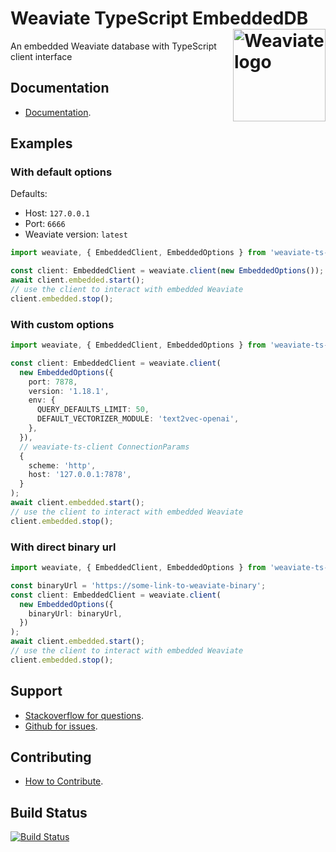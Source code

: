 # Weaviate TypeScript EmbeddedDB <img alt='Weaviate logo' src='https://weaviate.io/img/site/weaviate-logo-light.png' width='148' align='right' />

An embedded Weaviate database with TypeScript client interface

## Documentation

- [Documentation](https://weaviate.io/developers/weaviate/installation/embedded).

## Examples

### With default options

Defaults:
- Host: `127.0.0.1`
- Port: `6666`
- Weaviate version: `latest`

```ts
import weaviate, { EmbeddedClient, EmbeddedOptions } from 'weaviate-ts-embedded';

const client: EmbeddedClient = weaviate.client(new EmbeddedOptions());
await client.embedded.start();
// use the client to interact with embedded Weaviate
client.embedded.stop();
```

### With custom options

```ts
import weaviate, { EmbeddedClient, EmbeddedOptions } from 'weaviate-ts-embedded';

const client: EmbeddedClient = weaviate.client(
  new EmbeddedOptions({
    port: 7878,
    version: '1.18.1',
    env: {
      QUERY_DEFAULTS_LIMIT: 50,
      DEFAULT_VECTORIZER_MODULE: 'text2vec-openai',
    },
  }),
  // weaviate-ts-client ConnectionParams
  {
    scheme: 'http',
    host: '127.0.0.1:7878',
  }
);
await client.embedded.start();
// use the client to interact with embedded Weaviate
client.embedded.stop();
```

### With direct binary url

```ts
import weaviate, { EmbeddedClient, EmbeddedOptions } from 'weaviate-ts-embedded';

const binaryUrl = 'https://some-link-to-weaviate-binary';
const client: EmbeddedClient = weaviate.client(
  new EmbeddedOptions({
    binaryUrl: binaryUrl,
  })
);
await client.embedded.start();
// use the client to interact with embedded Weaviate
client.embedded.stop();
```

## Support

- [Stackoverflow for questions](https://stackoverflow.com/questions/tagged/weaviate).
- [Github for issues](https://github.com/weaviate/typescript-embedded/issues).

## Contributing

- [How to Contribute](https://github.com/weaviate/typescript-embedded/blob/main/CONTRIBUTE.md).

## Build Status

[![Build Status](https://github.com/weaviate/typescript-embedded/actions/workflows/.github/workflows/main.yaml/badge.svg?branch=main)](https://github.com/weaviate/typescript-embedded/actions/workflows/.github/workflows/main.yaml)

